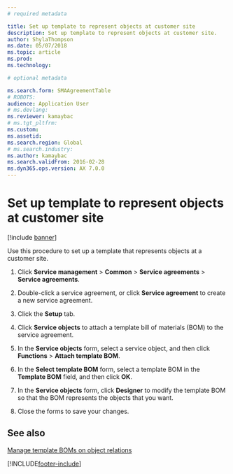 ```yaml
---
# required metadata

title: Set up template to represent objects at customer site 
description: Set up template to represent objects at customer site.
author: ShylaThompson
ms.date: 05/07/2018
ms.topic: article
ms.prod: 
ms.technology: 

# optional metadata

ms.search.form: SMAAgreementTable
# ROBOTS: 
audience: Application User
# ms.devlang: 
ms.reviewer: kamaybac
# ms.tgt_pltfrm: 
ms.custom: 
ms.assetid: 
ms.search.region: Global
# ms.search.industry: 
ms.author: kamaybac
ms.search.validFrom: 2016-02-28
ms.dyn365.ops.version: AX 7.0.0
---
```


# Set up template to represent objects at customer site 

[!include [banner](../includes/banner.md)]


Use this procedure to set up a template that represents objects at a customer site.

1.  Click **Service management** \> **Common** \> **Service agreements** \> **Service agreements**.

2.  Double-click a service agreement, or click **Service agreement** to create a new service agreement.

3.  Click the **Setup** tab.

4.  Click **Service objects** to attach a template bill of materials (BOM) to the service agreement.

5.  In the **Service objects** form, select a service object, and then click **Functions** \> **Attach template BOM**.

6.  In the **Select template BOM** form, select a template BOM in the **Template BOM** field, and then click **OK**.

7.  In the **Service objects** form, click **Designer** to modify the template BOM so that the BOM represents the objects that you want.

8.  Close the forms to save your changes.

## See also

[Manage template BOMs on object relations](manage-template-boms-on-object-relations.md)

  




[!INCLUDE[footer-include](../../includes/footer-banner.md)]